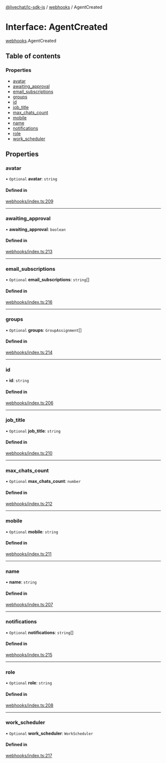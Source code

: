 [@livechat/lc-sdk-js](../README.md) / [webhooks](../modules/webhooks.md) / AgentCreated

# Interface: AgentCreated

[webhooks](../modules/webhooks.md).AgentCreated

## Table of contents

### Properties

- [avatar](webhooks.AgentCreated.md#avatar)
- [awaiting\_approval](webhooks.AgentCreated.md#awaiting_approval)
- [email\_subscriptions](webhooks.AgentCreated.md#email_subscriptions)
- [groups](webhooks.AgentCreated.md#groups)
- [id](webhooks.AgentCreated.md#id)
- [job\_title](webhooks.AgentCreated.md#job_title)
- [max\_chats\_count](webhooks.AgentCreated.md#max_chats_count)
- [mobile](webhooks.AgentCreated.md#mobile)
- [name](webhooks.AgentCreated.md#name)
- [notifications](webhooks.AgentCreated.md#notifications)
- [role](webhooks.AgentCreated.md#role)
- [work\_scheduler](webhooks.AgentCreated.md#work_scheduler)

## Properties

### avatar

• `Optional` **avatar**: `string`

#### Defined in

[webhooks/index.ts:209](https://github.com/livechat/lc-sdk-js/blob/8462be9/src/webhooks/index.ts#L209)

___

### awaiting\_approval

• **awaiting\_approval**: `boolean`

#### Defined in

[webhooks/index.ts:213](https://github.com/livechat/lc-sdk-js/blob/8462be9/src/webhooks/index.ts#L213)

___

### email\_subscriptions

• `Optional` **email\_subscriptions**: `string`[]

#### Defined in

[webhooks/index.ts:216](https://github.com/livechat/lc-sdk-js/blob/8462be9/src/webhooks/index.ts#L216)

___

### groups

• `Optional` **groups**: `GroupAssignment`[]

#### Defined in

[webhooks/index.ts:214](https://github.com/livechat/lc-sdk-js/blob/8462be9/src/webhooks/index.ts#L214)

___

### id

• **id**: `string`

#### Defined in

[webhooks/index.ts:206](https://github.com/livechat/lc-sdk-js/blob/8462be9/src/webhooks/index.ts#L206)

___

### job\_title

• `Optional` **job\_title**: `string`

#### Defined in

[webhooks/index.ts:210](https://github.com/livechat/lc-sdk-js/blob/8462be9/src/webhooks/index.ts#L210)

___

### max\_chats\_count

• `Optional` **max\_chats\_count**: `number`

#### Defined in

[webhooks/index.ts:212](https://github.com/livechat/lc-sdk-js/blob/8462be9/src/webhooks/index.ts#L212)

___

### mobile

• `Optional` **mobile**: `string`

#### Defined in

[webhooks/index.ts:211](https://github.com/livechat/lc-sdk-js/blob/8462be9/src/webhooks/index.ts#L211)

___

### name

• **name**: `string`

#### Defined in

[webhooks/index.ts:207](https://github.com/livechat/lc-sdk-js/blob/8462be9/src/webhooks/index.ts#L207)

___

### notifications

• `Optional` **notifications**: `string`[]

#### Defined in

[webhooks/index.ts:215](https://github.com/livechat/lc-sdk-js/blob/8462be9/src/webhooks/index.ts#L215)

___

### role

• `Optional` **role**: `string`

#### Defined in

[webhooks/index.ts:208](https://github.com/livechat/lc-sdk-js/blob/8462be9/src/webhooks/index.ts#L208)

___

### work\_scheduler

• `Optional` **work\_scheduler**: `WorkScheduler`

#### Defined in

[webhooks/index.ts:217](https://github.com/livechat/lc-sdk-js/blob/8462be9/src/webhooks/index.ts#L217)
